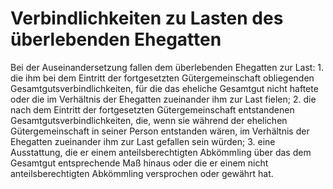 # Verbindlichkeiten zu Lasten des überlebenden Ehegatten

Bei der Auseinandersetzung fallen dem überlebenden Ehegatten zur Last:  1.
 die ihm bei dem Eintritt der fortgesetzten Gütergemeinschaft obliegenden Gesamtgutsverbindlichkeiten, für die das eheliche Gesamtgut nicht haftete oder die im Verhältnis der Ehegatten zueinander ihm zur Last fielen;
 2.
 die nach dem Eintritt der fortgesetzten Gütergemeinschaft entstandenen Gesamtgutsverbindlichkeiten, die, wenn sie während der ehelichen Gütergemeinschaft in seiner Person entstanden wären, im Verhältnis der Ehegatten zueinander ihm zur Last gefallen sein würden;
 3.
 eine Ausstattung, die er einem anteilsberechtigten Abkömmling über das dem Gesamtgut entsprechende Maß hinaus oder die er einem nicht anteilsberechtigten Abkömmling versprochen oder gewährt hat.
 

